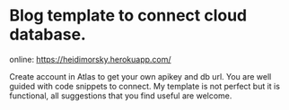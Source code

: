 # Blog template to connect cloud database. 
online: https://heidimorsky.herokuapp.com/

Create account in Atlas to get your own apikey and db url. You are well guided with code snippets to connect. My template is not perfect but it is functional, all suggestions that you find useful are welcome.
